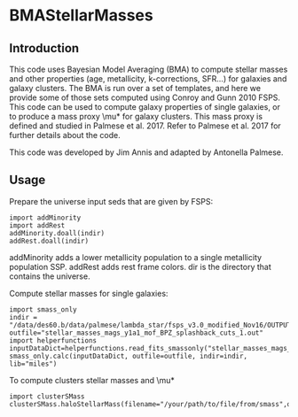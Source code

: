 # BMAStellarMasses

## Introduction
This code uses Bayesian Model Averaging (BMA) to compute stellar masses and other properties (age, metallicity, k-corrections, SFR...) for galaxies and galaxy clusters. The BMA is run over a set of templates, and here we provide some of those sets computed using Conroy and Gunn 2010 FSPS.
This code can be used to compute galaxy properties of single galaxies, or to produce a mass proxy \mu* for galaxy clusters. This mass proxy is defined and studied in Palmese et al. 2017. Refer to Palmese et al. 2017 for further details about the code. 

This code was developed by Jim Annis and adapted by Antonella Palmese.

## Usage
Prepare the universe input seds that are given by FSPS:
```
import addMinority
import addRest
addMinority.doall(indir)
addRest.doall(indir)
```
addMinority adds a lower metallicity population to a single metallicity population SSP. addRest adds rest frame colors.
dir is the directory that contains the universe.

Compute stellar masses for single galaxies:
```
import smass_only
indir = "/data/des60.b/data/palmese/lambda_star/fsps_v3.0_modified_Nov16/OUTPUTS/simha_miles_Nov2016/"
outfile="stellar_masses_mags_y1a1_mof_BPZ_splashback_cuts_1.out"
import helperfunctions
inputDataDict=helperfunctions.read_fits_smassonly("stellar_masses_mags_y1a1_mof_BPZ_splashback_cuts_1.fits")
smass_only.calc(inputDataDict, outfile=outfile, indir=indir, lib="miles")
```

To compute clusters stellar masses and \mu*
```
import clusterSMass
clusterSMass.haloStellarMass(filename="/your/path/to/file/from/smass",outfile="/your/path/to/output")
```
